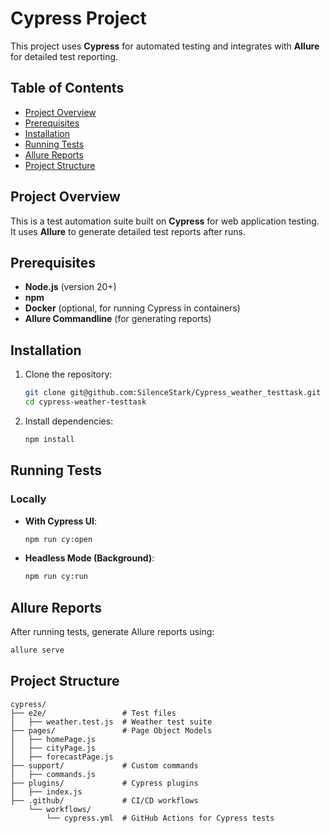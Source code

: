 # Cypress Project

This project uses **Cypress** for automated testing and integrates with **Allure** for detailed test reporting.

## Table of Contents

- [Project Overview](#project-overview)
- [Prerequisites](#prerequisites)
- [Installation](#installation)
- [Running Tests](#running-tests)
- [Allure Reports](#allure-reports)
- [Project Structure](#project-structure)

## Project Overview

This is a test automation suite built on **Cypress** for web application testing. It uses **Allure** to generate
detailed test reports after runs.

## Prerequisites

- **Node.js** (version 20+)
- **npm**
- **Docker** (optional, for running Cypress in containers)
- **Allure Commandline** (for generating reports)

## Installation

1. Clone the repository:
   ```bash
   git clone git@github.com:SilenceStark/Cypress_weather_testtask.git
   cd cypress-weather-testtask
   ```

2. Install dependencies:
   ```bash
   npm install
   ```

## Running Tests

### Locally

- **With Cypress UI**:
  ```bash
  npm run cy:open
  ```

- **Headless Mode (Background)**:
  ```bash
  npm run cy:run
  ```

## Allure Reports

After running tests, generate Allure reports using:

```bash
allure serve
```

## Project Structure

```plaintext
cypress/
├── e2e/                 # Test files
│   ├── weather.test.js  # Weather test suite
├── pages/               # Page Object Models
│   ├── homePage.js      
│   ├── cityPage.js      
│   ├── forecastPage.js  
├── support/             # Custom commands
│   ├── commands.js      
├── plugins/             # Cypress plugins
│   ├── index.js         
├── .github/             # CI/CD workflows
    └── workflows/
        └── cypress.yml  # GitHub Actions for Cypress tests
```